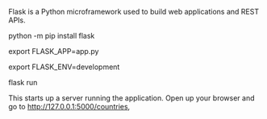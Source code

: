 Flask is a Python microframework used to build web applications and REST APIs. 

 python -m pip install flask

 export FLASK_APP=app.py

 export FLASK_ENV=development

 flask run

 This starts up a server running the application. 
 Open up your browser and go to http://127.0.0.1:5000/countries,
 